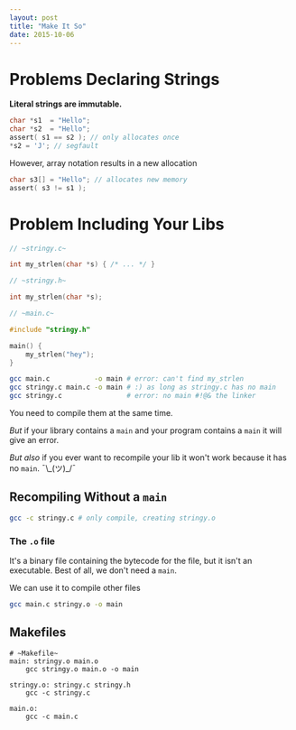 ```yaml
---
layout: post
title: "Make It So"
date: 2015-10-06
---
```

# Problems Declaring Strings

**Literal strings are immutable.**

```c
char *s1  = "Hello";
char *s2  = "Hello";
assert( s1 == s2 ); // only allocates once
*s2 = 'J'; // segfault
```

However, array notation results in a new allocation

```c
char s3[] = "Hello"; // allocates new memory
assert( s3 != s1 );
```

# Problem Including Your Libs

```c
// ~stringy.c~

int my_strlen(char *s) { /* ... */ }
```

```c
// ~stringy.h~

int my_strlen(char *s);
```

```c
// ~main.c~

#include "stringy.h"

main() {
    my_strlen("hey");
}
```

```sh
gcc main.c           -o main # error: can't find my_strlen
gcc stringy.c main.c -o main # :) as long as stringy.c has no main
gcc stringy.c                # error: no main #!@& the linker
```

You need to compile them at the same time.

_But_ if your library contains a `main` and your program contains a `main` it will give an error.

_But also_ if you ever want to recompile your lib it won't work because it has no `main`. ¯\\\_(ツ)\_/¯

## Recompiling Without a `main`

```sh
gcc -c stringy.c # only compile, creating stringy.o
```

### The `.o` file

It's a binary file containing the bytecode for the file, but it isn't an executable. Best of all, we don't need a `main`.

We can use it to compile other files

```sh
gcc main.c stringy.o -o main
```

## Makefiles

```make
# ~Makefile~ 
main: stringy.o main.o
	gcc stringy.o main.o -o main

stringy.o: stringy.c stringy.h
	gcc -c stringy.c

main.o:
	gcc -c main.c
```
